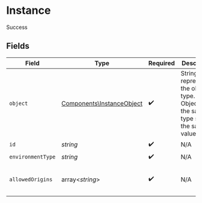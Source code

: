 # Instance

Success


## Fields

| Field                                                                                 | Type                                                                                  | Required                                                                              | Description                                                                           | Example                                                                               |
| ------------------------------------------------------------------------------------- | ------------------------------------------------------------------------------------- | ------------------------------------------------------------------------------------- | ------------------------------------------------------------------------------------- | ------------------------------------------------------------------------------------- |
| `object`                                                                              | [Components\InstanceObject](../../Models/Components/InstanceObject.md)                | :heavy_check_mark:                                                                    | String representing the object's type. Objects of the same type share the same value. |                                                                                       |
| `id`                                                                                  | *string*                                                                              | :heavy_check_mark:                                                                    | N/A                                                                                   |                                                                                       |
| `environmentType`                                                                     | *string*                                                                              | :heavy_check_mark:                                                                    | N/A                                                                                   | development                                                                           |
| `allowedOrigins`                                                                      | array<*string*>                                                                       | :heavy_check_mark:                                                                    | N/A                                                                                   | [<br/>"http://localhost:3000",<br/>"https://some-domain"<br/>]                        |